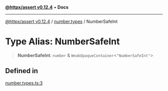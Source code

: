 [**@httpx/assert v0.12.4**](../../README.md) • **Docs**

***

[@httpx/assert v0.12.4](../../README.md) / [number.types](../README.md) / NumberSafeInt

# Type Alias: NumberSafeInt

> **NumberSafeInt**: `number` & `WeakOpaqueContainer`\<`"NumberSafeInt"`\>

## Defined in

[number.types.ts:3](https://github.com/belgattitude/httpx/blob/acde85be3548fccd6cc1a311d7f8d4419e2b6ce0/packages/assert/src/number.types.ts#L3)
